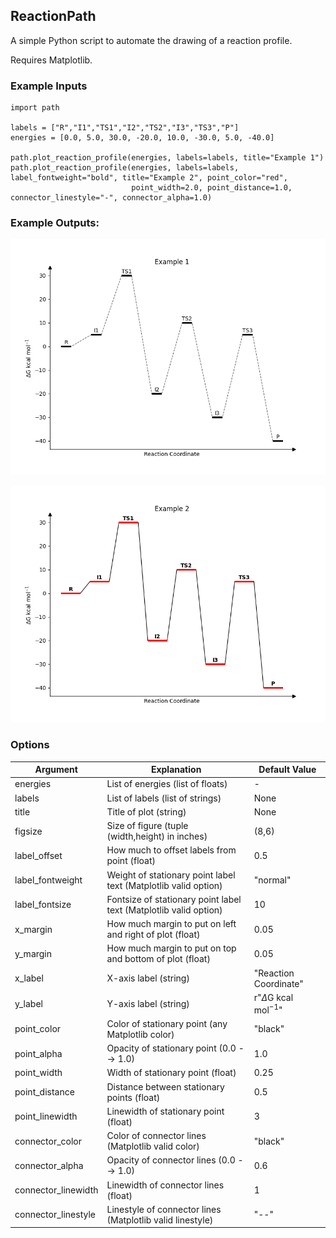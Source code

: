 ## ReactionPath
A simple Python script to automate the drawing of a reaction profile.

Requires Matplotlib.

### Example Inputs
```
import path

labels = ["R","I1","TS1","I2","TS2","I3","TS3","P"]
energies = [0.0, 5.0, 30.0, -20.0, 10.0, -30.0, 5.0, -40.0]

path.plot_reaction_profile(energies, labels=labels, title="Example 1")
path.plot_reaction_profile(energies, labels=labels, label_fontweight="bold", title="Example 2", point_color="red",
                           point_width=2.0, point_distance=1.0, connector_linestyle="-", connector_alpha=1.0)

```

### Example Outputs:
![Example 1](examples/example1.png)

![Example 2](examples/example2.png)

### Options


| Argument            | Explanation                                                       | Default Value                |
|---------------------|-------------------------------------------------------------------|------------------------------|
| energies            | List of energies (list of floats)                                 | -                            |
| labels              | List of labels (list of strings)                                  | None                         |
| title               | Title of plot (string)                                            | None                         |
| figsize             | Size of figure (tuple (width,height) in inches)                   | (8,6)                        |
| label_offset        | How much to offset labels from point (float)                      | 0.5                          |
| label_fontweight    | Weight of stationary point label text (Matplotlib valid option)   | "normal"                     |
| label_fontsize      | Fontsize of stationary point label text (Matplotlib valid option) | 10                           |
| x_margin            | How much margin to put on left and right of plot (float)          | 0.05                         |
| y_margin            | How much margin to put on top and bottom of plot (float)          | 0.05                         |
| x_label             | X-axis label (string)                                             | "Reaction Coordinate"        |
| y_label             | Y-axis label (string)                                             | r"$\Delta$G kcal mol$^{-1}$" |
| point_color         | Color of stationary point (any Matplotlib color)                  | "black"                      |
| point_alpha         | Opacity of stationary point (0.0 --> 1.0)                         | 1.0                          |
| point_width         | Width of stationary point (float)                                 | 0.25                         |
| point_distance      | Distance between stationary points (float)                        | 0.5                          |
| point_linewidth     | Linewidth of stationary point (float)                             | 3                            |
| connector_color     | Color of connector lines (Matplotlib valid color)                 | "black"                      |
| connector_alpha     | Opacity of connector lines (0.0 --> 1.0)                          | 0.6                          |
| connector_linewidth | Linewidth of connector lines (float)                              | 1                            |
| connector_linestyle | Linestyle of connector lines (Matplotlib valid linestyle)         | "--"                         |
